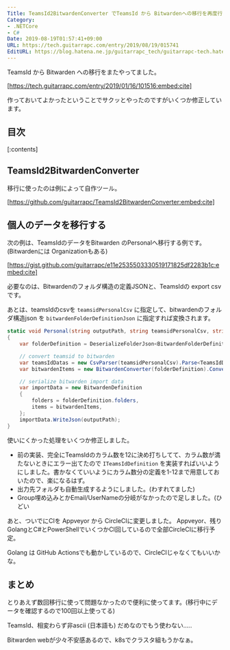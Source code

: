 ```yaml
---
Title: TeamsId2BitwardenConverter でTeamsId から Bitwardenへの移行を再度行う
Category:
- .NETCore
- C#
Date: 2019-08-19T01:57:41+09:00
URL: https://tech.guitarrapc.com/entry/2019/08/19/015741
EditURL: https://blog.hatena.ne.jp/guitarrapc_tech/guitarrapc-tech.hatenablog.com/atom/entry/26006613399510169
---
```


TeamsId から Bitwarden への移行をまたやってました。

[https://tech.guitarrapc.com/entry/2019/01/16/101516:embed:cite]

作っておいてよかったということでサクッとやったのですがいくつか修正しています。


## 目次

[:contents]

## TeamsId2BitwardenConverter

移行に使ったのは例によって自作ツール。

[https://github.com/guitarrapc/TeamsId2BitwardenConverter:embed:cite]

## 個人のデータを移行する

次の例は、TeamsIdのデータをBitwarden のPersonalへ移行する例です。(Bitwardenには Organizationもある)

[https://gist.github.com/guitarrapc/e11e2535503330519171825df2283b1c:embed:cite]

必要なのは、Bitwardenのフォルダ構造の定義JSONと、TeamsIdの export csv です。

あとは、teamsIdのcsvを `teamsidPersonalCsv` に指定して、bitwardenのフォルダ構造json を `bitwardenFolderDefinitionJson` に指定すれば変換されます。

```cs
static void Personal(string outputPath, string teamsidPersonalCsv, string bitwardenFolderDefinitionJson)
{
    var folderDefinition = DeserializeFolderJson<BitwardenFolderDefinition>(bitwardenFolderDefinitionJson);

    // convert teamsid to bitwarden
    var teamsIdDatas = new CsvParser(teamsidPersonalCsv).Parse<TeamsIdDefinition4>();
    var bitwardenItems = new BitwardenConverter(folderDefinition).Convert(teamsIdDatas, defaultGroup: "TestGroup");

    // serialize bitwarden import data
    var importData = new BitwardenDefinition
    {
        folders = folderDefinition.folders,
        items = bitwardenItems,
    };
    importData.WriteJson(outputPath);
}
```

使いにくかった処理をいくつか修正しました。

* 前の実装、完全にTeamsIdのカラム数を12に決め打ちしてて、カラム数が満たないときにエラー出てたので `ITeamsIdDefinition` を実装すればいいようにしました。書かなくていいようにカラム数分の定義を1-12まで用意しておいたので、楽になるはず。
* 出力先フォルダも自動生成するようにしました。(わすれてました)
* Group埋め込みとかEmail/UserNameの分岐がなかったので足しました。(ひどい

あと、ついでにCIを Appveyor から CircleCIに変更しました。
Appveyor、残り GolangとC#とPowerShellでいくつかCI回しているので全部CircleCIに移行予定。

Golang は GitHub Actionsでも動かしているので、CircleCIじゃなくてもいいかな。

## まとめ

とりあえず数回移行に使って問題なかったので便利に使ってます。(移行中にデータを確認するので100回以上使ってる)

TeamsId、相変わらず非ascii (日本語も) だめなのでもう使わない.....

Bitwarden webが少々不安感あるので、k8sでクラスタ組もうかなぁ。

